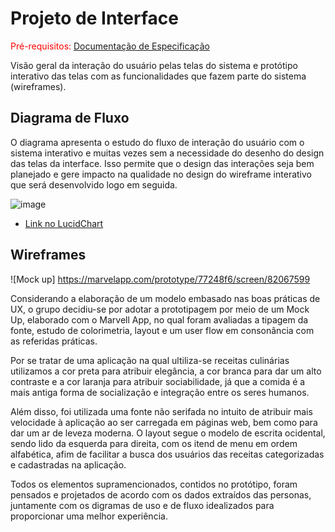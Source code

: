 
# Projeto de Interface

<span style="color:red">Pré-requisitos: <a href="2-Especificação do Projeto.md"> Documentação de Especificação</a></span>

Visão geral da interação do usuário pelas telas do sistema e protótipo interativo das telas com as funcionalidades que fazem parte do sistema (wireframes).

## Diagrama de Fluxo

O diagrama apresenta o estudo do fluxo de interação do usuário com o sistema interativo e  muitas vezes sem a necessidade do desenho do design das telas da interface. Isso permite que o design das interações seja bem planejado e gere impacto na qualidade no design do wireframe interativo que será desenvolvido logo em seguida.

![image](https://user-images.githubusercontent.com/82478867/135778211-9f25e4ac-5f0b-49a2-80f1-a675c866f379.png)

- [Link no LucidChart](https://lucid.app/lucidchart/invitations/accept/inv_5fcba798-f090-4ca2-96d4-2f49c0008572?viewport_loc=20%2C261%2C2048%2C1020%2C0_0)


## Wireframes

![Mock up] https://marvelapp.com/prototype/77248f6/screen/82067599

Considerando a elaboração de um modelo embasado nas boas práticas de UX, o grupo decidiu-se por adotar a prototipagem por meio de um Mock Up, elaborado com o Marvell App, no qual foram avaliadas a tipagem da fonte, estudo de colorimetria, layout e um user flow em consonância com as referidas práticas.

Por se tratar de uma aplicação na qual ultiliza-se receitas culinárias utilizamos a cor preta para atribuir elegância, a cor branca para dar um alto contraste e a cor laranja para atribuir sociabilidade, já que a comida é a mais antiga  forma de socialização e integração entre os seres humanos. 

Além disso, foi utilizada uma fonte não serifada no intuito de atribuir mais velocidade à aplicação ao ser carregada em páginas web, bem como para dar um ar de leveza moderna. O layout segue o modelo de escrita ocidental, sendo lido da esquerda para direita, com os itend de menu em ordem alfabética, afim de facilitar a busca dos usuários das receitas categorizadas e cadastradas na aplicação. 

Todos os elementos supramencionados, contidos no protótipo, foram pensados e projetados de acordo com os dados extraídos das personas, juntamente com os digramas de uso e de fluxo idealizados para proporcionar uma melhor experiência. 
 
